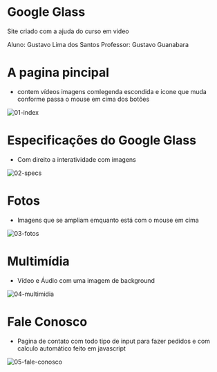 # Google Glass
 Site criado com a ajuda do curso em video
 
 Aluno: Gustavo Lima dos Santos
 Professor: Gustavo Guanabara
 
 # A pagina pincipal
 - contem vídeos imagens comlegenda escondida e icone que muda conforme passa o mouse em cima dos botões
 
![01-index](https://user-images.githubusercontent.com/92238035/227009359-972668dc-8f2a-4c20-9f78-03e45dfcc0d7.jpg)

# Especificações do Google Glass
 - Com direito a interatividade com imagens
 
![02-specs](https://user-images.githubusercontent.com/92238035/227009739-fefac309-622f-43af-9305-5b852c100b80.jpg)

# Fotos
 - Imagens que se ampliam emquanto está com o mouse em cima
 
 ![03-fotos](https://user-images.githubusercontent.com/92238035/227010500-d197184a-03da-406b-8c4c-f1d85b071653.jpg)

# Multimídia
 - Vídeo e Áudio com uma imagem de background
 
 ![04-multimidia](https://user-images.githubusercontent.com/92238035/227010858-e631289b-6097-4755-be48-d99538bba00d.jpg)

# Fale Conosco
 - Pagina de contato com todo tipo de input para fazer pedidos e com calculo automático feito em javascript
 
 ![05-fale-conosco](https://user-images.githubusercontent.com/92238035/227011209-b9a338a9-7cce-4ce7-b7ee-f87f7ca92376.jpg)
